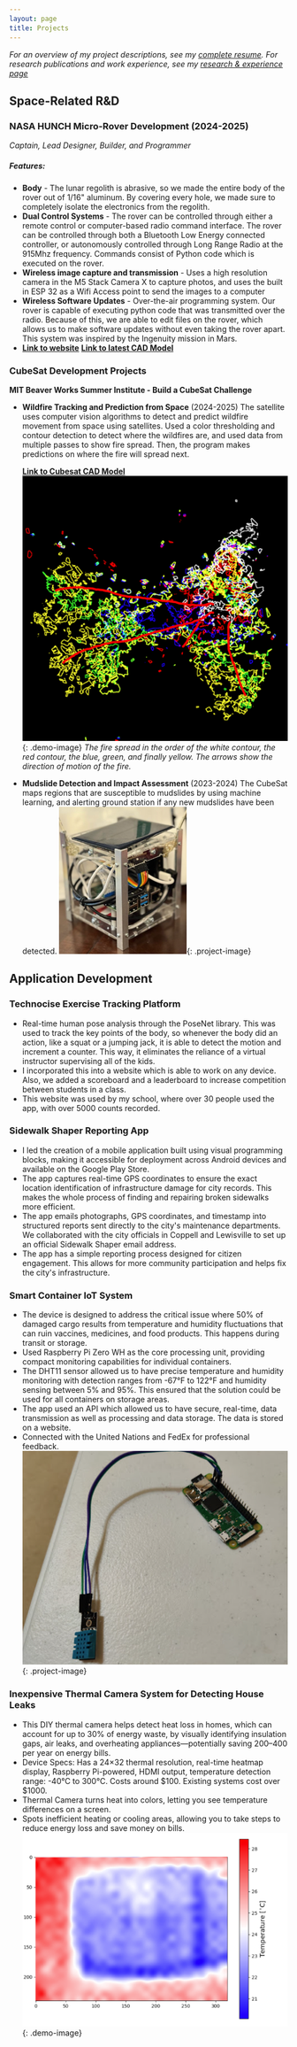 ```yaml
---
layout: page
title: Projects
---
```


*For an overview of my project descriptions, see my [complete resume](resume.md). For research publications and work experience, see my [research & experience page](research-experience.md)*

## **Space-Related R&D**

### **NASA HUNCH Micro-Rover Development** (2024-2025)
*Captain, Lead Designer, Builder, and Programmer*
##### **Features:**
- **Body** - The lunar regolith is abrasive, so we made the entire body of the rover out of 1/16" aluminum. By covering every hole, we made sure to completely isolate the electronics from the regolith. 
- **Dual Control Systems** - The rover can be controlled through either a remote control or computer-based radio command interface. The rover can be controlled through both a Bluetooth Low Energy connected controller, or autonomously controlled through Long Range Radio at the 915Mhz frequency. Commands consist of Python code which is executed on the rover. 
- **Wireless image capture and transmission** - Uses a high resolution camera in the M5 Stack Camera X to capture photos, and uses the built in ESP 32 as a Wifi Access point to send the images to a computer
- **Wireless Software Updates** - Over-the-air programming system. Our rover is capable of executing python code that was transmitted over the radio. Because of this, we are able to edit files on the rover, which allows us to make software updates without even taking the rover apart. This system was inspired by the Ingenuity mission in Mars. 
- 
    **[Link to website](https://sites.google.com/cfbmail.com/nasa-hunch-lunar-rover/designs)**
    **[Link to latest CAD Model](https://cad.onshape.com/documents/b768e7ff74cb64a2bd957713/w/f866da644b5ce7340ff3ff36/e/6890e63dd318aa4fd2992dfc)**

### **CubeSat Development Projects**
**MIT Beaver Works Summer Institute - Build a CubeSat Challenge**
- **Wildfire Tracking and Prediction from Space** (2024-2025) 
The satellite uses computer vision algorithms to detect and predict wildfire movement from space using satellites. Used a color thresholding and contour detection to detect where the wildfires are, and used data from multiple passes to show fire spread. Then, the program makes predictions on where the fire will spread next. 

  **[Link to Cubesat CAD Model](https://cad.onshape.com/documents/659f951b2f3d6802c7789cdf/w/b8b9c379a43547fd131a2233/e/30e1710706289f5d181ec25f)**
  ![Fire Spreading tracking over time](assets/images/cubesatsoftwaredemo.png){: .demo-image}
  *The fire spread in the order of the white contour, the red contour, the blue, green, and finally yellow. The arrows show the direction of motion of the fire.*

- **Mudslide Detection and Impact Assessment** (2023-2024) 
  The CubeSat maps regions that are susceptible to mudslides by using machine learning, and alerting ground station if any new mudslides have been detected. 
  ![2024 Cubesat Picture](assets/images/cubesat2024.png){: .project-image}

## **Application Development**

### **Technocise Exercise Tracking Platform**
- Real-time human pose analysis through the PoseNet library. This was used to track the key points of the body, so whenever the body did an action, like a squat or a jumping jack, it is able to detect the motion and increment a counter. This way, it eliminates the reliance of a virtual instructor supervising all of the kids. 
- I incorporated this into a website which is able to work on any device. Also, we added a scoreboard and a leaderboard to increase competition between students in a class. 
- This website was used by my school, where over 30 people used the app, with over 5000 counts recorded. 

### **Sidewalk Shaper Reporting App**
- I led the creation of a mobile application built using visual programming blocks, making it accessible for deployment across Android devices and available on the Google Play Store.
- The app captures real-time GPS coordinates to ensure the exact location identification of infrastructure damage for city records. This makes the whole process of finding and repairing broken sidewalks more efficient. 
- The app emails photographs, GPS coordinates, and timestamp into structured reports sent directly to the city's maintenance departments. We collaborated with the city officials in Coppell and Lewisville to set up an official Sidewalk Shaper email address. 
- The app has a simple reporting process designed for citizen engagement. This allows for more community participation and helps fix the city's infrastructure.

### **Smart Container IoT System**
- The device is designed to address the critical issue where 50% of damaged cargo results from temperature and humidity fluctuations that can ruin vaccines, medicines, and food products. This happens during transit or storage.
- Used Raspberry Pi Zero WH as the core processing unit, providing compact monitoring capabilities for individual containers.
- The DHT11 sensor allowed us to have precise temperature and humidity monitoring with detection ranges from -67°F to 122°F and humidity sensing between 5% and 95%. This ensured that the solution could be used for all containers on storage areas.
- The app used an API which allowed us to have secure, real-time, data transmission as well as processing and data storage. The data is stored on a website. 
- Connected with the United Nations and FedEx for professional feedback.
![Smart Container System](assets/images/smartcontainer.png){: .project-image}

### **Inexpensive Thermal Camera System for Detecting House Leaks**
- This DIY thermal camera helps detect heat loss in homes, which can account for up to 30% of energy waste, by visually identifying insulation gaps, air leaks, and overheating appliances—potentially saving $200–$400 per year on energy bills. 
- Device Specs: Has a 24×32 thermal resolution, real-time heatmap display, Raspberry Pi-powered, HDMI output, temperature detection range: -40°C to 300°C. Costs around \$100. Existing systems cost over \$1000. 
- Thermal Camera turns heat into colors, letting you see temperature differences on a screen.
- Spots inefficient heating or cooling areas, allowing you to take steps to reduce energy loss and save money on bills.
![Thermal Camera Output](assets/images/thermalCameraoutput.png){: .demo-image}

<br>